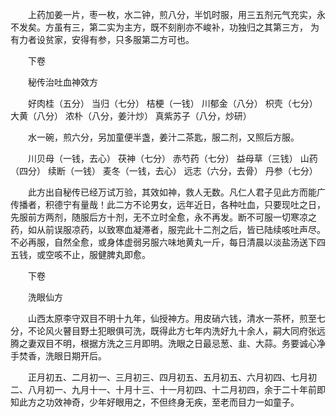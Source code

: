 <!-- { "loadSidebar": true } -->
　　上药加姜一片，枣一枚，水二钟，煎八分，半饥时服，用三五剂元气充实，永不发矣。方虽有三，第二实为主方，既不刻削亦不峻补，功独归之其第三方， 为有力者设贫家，安得有参，只多服第二方可也。

　　下卷

　　秘传治吐血神效方

　　好肉桂（五分） 当归（七分） 桔梗（一钱） 川郁金（八分） 枳壳（七分） 大黄（八分） 浓朴（八分，姜汁炒） 真紫苏子（八分，炒研）

　　水一碗，煎六分，另加童便半盏，姜汁二茶匙，服二剂，又照后方服。

　　川贝母（一钱，去心） 茯神（七分） 赤芍药（七分） 益母草（三钱） 山药（四分） 续断（一钱） 麦冬（一钱，去心） 远志（六分，去骨） 丹参（七分）

　　此方出自秘传已经万试万验，其效如神，救人无数。凡仁人君子见此方而能广传播者，积德宁有量哉！此二方不论男女，远年近日，各种吐血，只要现吐之日，先服前方两剂，随服后方十剂，无不立时全愈，永不再发。断不可服一切寒凉之药，如从前误服凉药，以致寒血凝滞者，服完此十二剂之后，皆已陆续咳吐声尽。不必再服，自然全愈，或身体虚弱另服六味地黄丸一斤，每日清晨以淡盐汤送下四五钱，或空咳不止，服健脾丸即愈。

　　下卷

　　洗眼仙方

　　山西太原李守双目不明十九年，仙授神方。用皮硝六钱，清水一茶杯，煎至七分，不论风火瞽目野土犯眼俱可洗，既得此方七年内洗好九十余人，嗣大同府张远腾之妻双目不明，根据方洗之三月即明。洗眼之日最忌葱、韭、大蒜。务要诚心净手焚香，洗眼日期开后。

　　正月初五、二月初一、三月初三、四月初五、五月初五、六月初四、七月初二、八月初一、九月十一、十月十三、十一月初四、十二月初四，余于二十年前即知此方之功效神奇，少年好眼用之，不但终身无疾，至老而目力一如童子。

　　
